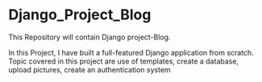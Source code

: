 # Django_Project_Blog
This Repository will contain Django project-Blog.

In this Project, I have built a full-featured Django application from scratch.
Topic covered in this project are use of templates, create a database, upload pictures, create an authentication system
